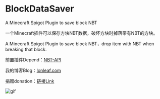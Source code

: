 # BlockDataSaver
A Minecraft Spigot Plugin to save block NBT

一个Minecraft插件可以保存方块NBT数据，破坏方块时掉落带有NBT的方块。

A Minecraft Spigot Plugin to save block NBT，drop item with NBT when breaking that block.

前置插件Depend：[NBT-API](https://modrinth.com/plugin/nbtapi/version/2.13.1)

我的博客Blog：[lonleaf.com](https://lonleaf.com)

捐赠donation：[链接Link](https://afdian.com/item/7a172d0e6f5011efb0e752540025c377)

![gif](https://github.com/lonlf/BlockDataSaver/blob/main/blockdatasaver.gif)
